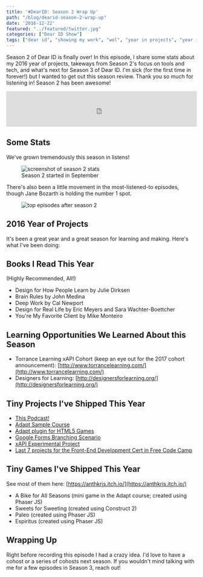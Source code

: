 ```yaml
---
title: '#DearID: Season 2 Wrap Up'
path: "/blog/dearid-season-2-wrap-up"
date: '2016-12-22'
featured: "../featured/twitter.jpg"
categories: ["Dear ID Show"]
tags: ["dear id", "showing my work", "wol", "year in projects", "year in review"]
---
```


Season 2 of Dear ID is finally over! In this episode, I share some stats about my 2016 year of projects, takeways from Season 2's focus on tools and tech, and what's next for Season 3 of Dear ID. I'm sick (for the first time in forever!) but I wanted to get out this season review. Thank you so much for listening in! Season 2 has been awesome!

<iframe src="https://simplecast.com/e/55431?style=medium-light" width="100%" height="94px" frameborder="0" scrolling="no" seamless=""></iframe>

## Some Stats

We've grown tremendously this season in listens!

<figure>
  <img
    sizes="(max-width: 810px) 100vw, 810px"
    srcset="https://res.cloudinary.com/dhdaswa6t/image/upload/f_auto,q_60,w_203/v1530396697/blog/Screen-Shot-2016-12-21-at-11.54.46-AM.png 203w,
            https://res.cloudinary.com/dhdaswa6t/image/upload/f_auto,q_60,w_405/v1530396697/blog/Screen-Shot-2016-12-21-at-11.54.46-AM.png 405w,
            https://res.cloudinary.com/dhdaswa6t/image/upload/f_auto,q_60,w_810/v1530396697/blog/Screen-Shot-2016-12-21-at-11.54.46-AM.png 810w,
            https://res.cloudinary.com/dhdaswa6t/image/upload/f_auto,q_60,w_1215/v1530396697/blog/Screen-Shot-2016-12-21-at-11.54.46-AM.png 1215w"
    src="https://res.cloudinary.com/dhdaswa6t/image/upload/f_auto,q_60,w_810/v1530396697/blog/Screen-Shot-2016-12-21-at-11.54.46-AM.png"
    alt="screenshot of season 2 stats" />
  <figcaption>Season 2 started in September</figcaption>
</figure>

There's also been a little movement in the most-listened-to episodes, though Jane Bozarth is holding the number 1 spot.

<figure>
  <img
    sizes="(max-width: 810px) 100vw, 810px"
    srcset="https://res.cloudinary.com/dhdaswa6t/image/upload/f_auto,q_60,w_203/v1530396697/blog/Screen-Shot-2016-12-21-at-11.55.01-AM.png 203w,
            https://res.cloudinary.com/dhdaswa6t/image/upload/f_auto,q_60,w_405/v1530396697/blog/Screen-Shot-2016-12-21-at-11.55.01-AM.png 405w,
            https://res.cloudinary.com/dhdaswa6t/image/upload/f_auto,q_60,w_810/v1530396697/blog/Screen-Shot-2016-12-21-at-11.55.01-AM.png 810w,
            https://res.cloudinary.com/dhdaswa6t/image/upload/f_auto,q_60,w_1215/v1530396697/blog/Screen-Shot-2016-12-21-at-11.55.01-AM.png 1215w"
    src="https://res.cloudinary.com/dhdaswa6t/image/upload/f_auto,q_60,w_810/v1530396697/blog/Screen-Shot-2016-12-21-at-11.55.01-AM.png"
    alt="top episodes after season 2" />
</figure>

## 2016 Year of Projects

It's been a great year and a great season for learning and making. Here's what I've been doing:

## Books I Read This Year

(Highly Recommended, All!)

*   Design for How People Learn by Julie Dirksen
*   Brain Rules by John Medina
*   Deep Work by Cal Newport
*   Design for Real Life by Eric Meyers and Sara Wachter-Boettcher
*   You're My Favorite Client by Mike Monteiro

## Learning Opportunities We Learned About this Season

*   Torrance Learning xAPI Cohort (keep an eye out for the 2017 cohort announcement): [http://www.torrancelearning.com/](http://www.torrancelearning.com/)
*   Designers for Learning: [http://designersforlearning.org/](http://designersforlearning.org/)

## Tiny Projects I've Shipped This Year

*   [This Podcast!](/blog/dear-instructional-designer-a-sneak-peek-at-the-new-show/)
*   [Adapt Sample Course](/blog/trying-out-kineo-adapt-open-source-elearning-authoring-framework/)
*   [Adapt plugin for HTML5 Games](https://www.adaptlearning.org/index.php/plugin-browser/)
*   [Google Forms Branching Scenario](/blog/unconventional-using-google-forms-for-text-based-branching/)
*   [xAPI Experimental Project](/blog/tracking-everything-in-storyline-with-xapi/)
*   [Last 7 projects for the Front-End Development Cert in Free Code Camp](https://www.freecodecamp.com/anthkris)

## Tiny Games I've Shipped This Year

See most of them here: [https://anthkris.itch.io/](https://anthkris.itch.io/)

*   A Bike for All Seasons (mini game in the Adapt course; created using Phaser JS)
*   Sweets for Sweeting (created using Construct 2)
*   Paleo (created using Phaser JS)
*   Espiritus (created using Phaser JS)

## Wrapping Up

Right before recording this episode I had a crazy idea. I'd love to have a cohost or a series of cohosts next season. If you wouldn't mind talking with me for a few episodes in Season 3, reach out!
